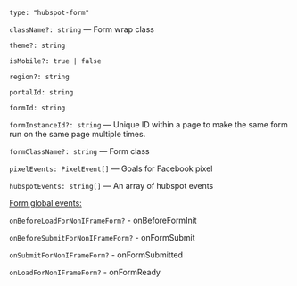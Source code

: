 `type: "hubspot-form"`

`className?: string` — Form wrap class

`theme?: string`

`isMobile?: true | false`

`region?: string`

`portalId: string`

`formId: string`

`formInstanceId?: string` — Unique ID within a page to make the same form run on the same page multiple times.

`formClassName?: string` — Form class

`pixelEvents: PixelEvent[]` — Goals for Facebook pixel

`hubspotEvents: string[]` — An array of hubspot events

[Form global events:](https://legacydocs.hubspot.com/global-form-events)

`onBeforeLoadForNonIFrameForm?` - onBeforeFormInit

`onBeforeSubmitForNonIFrameForm?` - onFormSubmit

`onSubmitForNonIFrameForm?` - onFormSubmitted

`onLoadForNonIFrameForm?` - onFormReady
